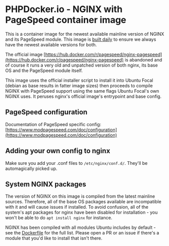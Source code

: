 # PHPDocker.io - NGINX with PageSpeed container image

This is a container image for the newest available mainline version of NGINX and its PageSpeed module. This image is [built daily](https://ci.auronconsulting.co.uk/teams/main/pipelines/phpdocker-base-images/jobs/nginx-pagespeed) to ensure we always have the newest available versions for both.

The official image [https://hub.docker.com/r/pagespeed/nginx-pagespeed](https://hub.docker.com/r/pagespeed/nginx-pagespeed) is abandoned and of course it runs a very old and unpatched version of both nginx, its base OS and the PageSpeed module itself.

This image uses the official installer script to install it into Ubuntu Focal (debian as base results in fatter image sizes) then proceeds to compile NGINX with PageSpeed support using the same flags Ubuntu Focal's own NGINX uses. It peruses nginx's official image's entrypoint and base config.

## PageSpeed configuration

Documentation of PageSpeed specific config: [https://www.modpagespeed.com/doc/configuration](https://www.modpagespeed.com/doc/configuration)

## Adding your own config to nginx

Make sure you add your .conf files to `/etc/nginx/conf.d/`. They'll be automagically picked up.

## System NGINX packages

The version of NGINX on this image is compiled from the latest mainline sources. Therefore, all of the base OS packages available are incompatible with it and will cause issues if installed. To avoid confusion, all of the system's apt packages for nginx have been disabled for installation - you won't be able to do `apt install nginx` for instance.

NGINX has been compiled with all modules Ubuntu includes by default - see the [Dockerfile](Dockerfile) for the full list. Please open a PR or an issue if there's a module that you'd like to install that isn't there.
